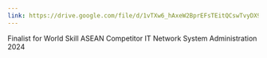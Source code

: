 ```yaml
---
link: https://drive.google.com/file/d/1vTXw6_hAxeW2BprEFsTEitQCswTvyDX9/view?usp=drive_link
---
```


Finalist for World Skill ASEAN Competitor IT Network System Administration 2024